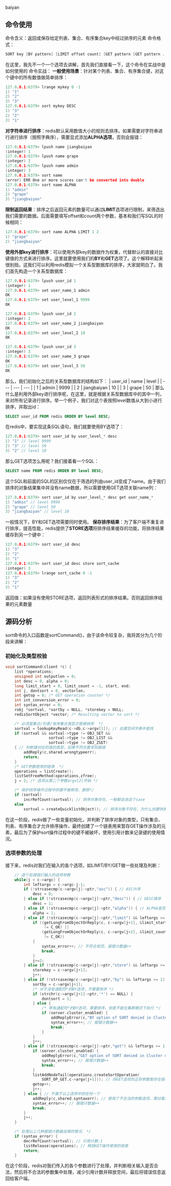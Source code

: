 baiyan

## 命令使用
命令含义：返回或保存给定列表、集合、有序集合key中经过排序的元素
命令格式：
```c
SORT key [BY pattern] [LIMIT offset count] [GET pattern [GET pattern ...]] [ASC|DESC] [ALPHA] [STORE destination]
```
在这里，我先不一个一个选项去讲解，首先我们直接看一下，这个命令在实战中是如何使用的
命令实战：
**一般使用场景**：针对某个列表、集合、有序集合键，对这个键中的所有数值做简单排序：
```c
127.0.0.1:6379> lrange mykey 0 -1
1) "1"
2) "2"
3) "3"
127.0.0.1:6379> sort mykey DESC
1) "3"
2) "2"
3) "1"
```
**对字符串进行排序**：redis默认采用数值大小的规则去排序。如果需要对字符串进行进行排序（按照字典序），需要显式添加**ALPHA选项**，否则会报错：
```c
127.0.0.1:6379> lpush name jiangbaiyan
(integer) 1
127.0.0.1:6379> lpush name grape
(integer) 2
127.0.0.1:6379> lpush name admin
(integer) 3
127.0.0.1:6379> sort name 
(error) ERR One or more scores can't be converted into double
127.0.0.1:6379> sort name ALPHA
1) "admin"
2) "grape"
3) "jiangbaiyan"
```
**限制返回结果**：排序之后返回元素的数量可以通过**LIMIT**选项进行限制，来筛选出我们需要的数据。后面需要填写offset和count两个参数，基本和我们写SQL的时候相同：
```c
127.0.0.1:6379> sort name ALPHA LIMIT 1 2
1) "grape"
2) "jiangbaiyan"
```
**使用外部key进行排序**：可以使用外部key的数据作为权重，代替默认的直接对比键值的方式来进行排序。这里就要使用我们的**BY**和**GET**选项了。这个解释听起来很别扭。这我们可以利用redis模拟一个关系型数据库的排序，大家就明白了。我们首先构造一个关系型数据库：
```c 
127.0.0.1:6379> lpush user_id 1
(integer) 1
127.0.0.1:6379> set user_name_1 admin
OK
127.0.0.1:6379> set user_level_1 9999
OK

127.0.0.1:6379> lpush user_id 2
(integer) 2
127.0.0.1:6379> set user_name_2 jiangbaiyan
OK
127.0.0.1:6379> set user_level_2 10
OK

127.0.0.1:6379> lpush user_id 3
(integer) 3
127.0.0.1:6379> set user_name_3 grape
OK
127.0.0.1:6379> set user_level_3 50
OK
```
那么，我们初始化之后的关系型数据库的结构如下：
|   user_id  |  name   |  level   |
| --- | --- | --- |
|  1   |  admin   |  9999   |
|  2   |   jiangbaiyan  |  10   |
|  3   |   grape  |   50  |
那么什么是利用外部key进行排序呢，在这里，就是根据关系型数据库中的其中一列，来对所有记录进行排序。举一个例子，我们对这个表按照level数值从大到小进行排序，并取出id：
```sql
SELECT user_id FROM redis ORDER BY level DESC;
```
在redis中，要实现这条SQL语句，我们就要使用BY选项了：
```c
127.0.0.1:6379> sort user_id by user_level_* desc
1) "1" // level 9999
2) "3" // level 50
3) "2" // level 10
```
那么GET选项怎么用呢？我们接着看一个SQL：
```sql
SELECT name FROM redis ORDER BY level DESC;
```
这个SQL和前面的SQL的区别仅仅在于筛选的列由user_id变成了name。由于我们排序的对象结果集中并没有name数据，所以需要使用GET选项关联name列：
```c
127.0.0.1:6379> sort user_id by user_level_* desc get user_name_*
1) "admin" // level 9999
2) "grape" // level 50
3) "jiangbaiyan" // level 10
```
一般情况下，BY和GET选项需要同时使用。
**保存排序结果**：为了客户端不重复进行排序，提高性能，redis提供了**STORE选项**将排序结果缓存的功能，将排序结果缓存到另一个键中：
```c
127.0.0.1:6379> sort user_id desc
1) "3"
2) "2"
3) "1"
127.0.0.1:6379> sort user_id desc store sort_cache
(integer) 3
127.0.0.1:6379> lrange sort_cache 0 -1
1) "3"
2) "2"
3) "1"
```
返回值：如果没有使用STORE选项，返回列表形式的排序结果。否则返回排序结果的元素数量
## 源码分析
sort命令的入口函数是sortCommand()，由于该命令较复杂，我将其分为几个阶段来讲解：
### 初始化及类型校验
```c
void sortCommand(client *c) {
    list *operations;
    unsigned int outputlen = 0;
    int desc = 0, alpha = 0;
    long limit_start = 0, limit_count = -1, start, end;
    int j, dontsort = 0, vectorlen;
    int getop = 0; /* GET operation counter */
    int int_conversion_error = 0;
    int syntax_error = 0;
    robj *sortval, *sortby = NULL, *storekey = NULL;
    redisSortObject *vector; /* Resulting vector to sort */

    /* 必须是集合/列表/有序集合类型才能够排序  */
    sortval = lookupKeyRead(c->db,c->argv[1]); // 去键空间字典中查找
    if (sortval && sortval->type != OBJ_SET &&
                   sortval->type != OBJ_LIST &&
                   sortval->type != OBJ_ZSET)
    { // 判断键对应的值的类型，如果不符合要求则报错
        addReply(c,shared.wrongtypeerr);
        return;
    }
    /* GET参数使用的链表  */
    operations = listCreate();
    listSetFreeMethod(operations,zfree);
    j = 2; /* 选项从第二个参数argv[2]开始 */

    /* 保护排序操作过程中的键不被修改、删除*/
    if (sortval)
        incrRefCount(sortval); // 排序对象存在，一般都会进这个case
    else
        sortval = createQuicklistObject(); // 排序对象不存在，为什么创建快表？
```
在这一阶段，redis做了一些变量初始化，并判断了排序对象的类型，只有集合、列表、有序集合才允许排序操作，最终创建了一个链表用来暂存GET操作涉及的元素，最后为了保护sort操作过程中的键不被破坏，使用引用计数来记录键的使用情况。
### 选项参数的处理
接下来，redis对我们在输入的各个选项，如LIMIT/BY/GET做一些处理及判断：
```c
    // 逐个处理我们输入的选项参数
    while(j < c->argc) { 
        int leftargs = c->argc-j-1;
        if (!strcasecmp(c->argv[j]->ptr,"asc")) { // ASC升序
            desc = 0;
        } else if (!strcasecmp(c->argv[j]->ptr,"desc")) { // DESC降序
            desc = 1;
        } else if (!strcasecmp(c->argv[j]->ptr,"alpha")) { // ALPHA是否按照字典序排序字符串
            alpha = 1;
        } else if (!strcasecmp(c->argv[j]->ptr,"limit") && leftargs >= 2) { // LIMIT是否筛选排序集合
            if ((getLongFromObjectOrReply(c, c->argv[j+1], &limit_start, NULL) // 判断输入的第一个参数offset是否符合整数规范
                 != C_OK) ||
                (getLongFromObjectOrReply(c, c->argv[j+2], &limit_count, NULL) // 判断输入的第二个参数limit是否符合整数规范
                 != C_OK))
            {
                syntax_error++; // 不符合规范，报错计数器++
                break;
            }
            j+=2;
        } else if (!strcasecmp(c->argv[j]->ptr,"store") && leftargs >= 1) { // STORE是否缓存排序结果
            storekey = c->argv[j+1];
            j++;
        } else if (!strcasecmp(c->argv[j]->ptr,"by") && leftargs >= 1) {
            sortby = c->argv[j+1];
            /* 对于没有通配符*的BY选项，不需要排序 */
            if (strchr(c->argv[j+1]->ptr,'*') == NULL) {
                dontsort = 1;
            } else { 
                /* 带有通配符*的BY选项，需要排序，但是不能在集群模式下执行 */
                if (server.cluster_enabled) {
                    addReplyError(c,"BY option of SORT denied in Cluster mode.");
                    syntax_error++; // 报错计数器++
                    break;
                }
            }
            j++;
        } else if (!strcasecmp(c->argv[j]->ptr,"get") && leftargs >= 1) { //GET选项不能在集群模式运行
            if (server.cluster_enabled) {
                addReplyError(c,"GET option of SORT denied in Cluster mode.");
                syntax_error++; // 报错计数器++
                break;
            }
            listAddNodeTail(operations,createSortOperation(
                SORT_OP_GET,c->argv[j+1])); // 将GET选项的正则参数暂存在链表中
            getop++;
            j++;
        } else { // 不属于以上选项中的任何一个
            addReply(c,shared.syntaxerr); // 使用了不合法的参数选项，需对客户端报错
            syntax_error++; // 报错计数器++
            break;
        }
        j++;
    }

    /* 处理以上几种报错计数器自增的情况. */
    if (syntax_error) {
        decrRefCount(sortval); // 引用计数-1
        listRelease(operations); // 释放GET操作使用的链表
        return;
    }
```
在这个阶段，redis对我们传入的各个参数进行了处理，并判断相关输入是否合法，然后将不合法的参数集中处理，减少引用计数并释放空间，最后将错误信息返回给客户端。
###